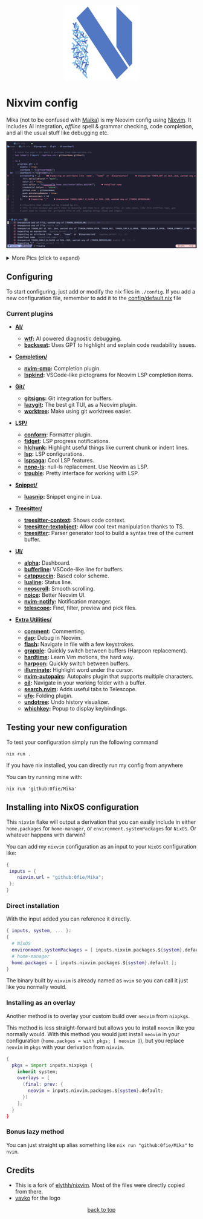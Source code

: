 <div align="center"><img src="assets/neovim-flake-logo-work.svg" alt="neovim-flake Logo"  width="200"></div>

# Nixvim config

Mika (not to be confused with [Maika][Maika]) is my Neovim config using [Nixvim][Nixvim]. It includes AI integration, _offline_ spell &
grammar checking, code completion, and all the usual stuff like debugging etc.

<p align="center"><img src="assets/1.png" alt="nvim"></p>

<details>
  <summary>More Pics (click to expand)</summary>
  <p align="center">Telescope<img src="assets/2.png" alt="nvim"></p>
  <p align="center">Snippets<img src="assets/3.png" alt="nvim"></p>
  <p align="center">Offline spell & grammar checking<img src="assets/4.png" alt="nvim"></p>
  <p align="center">LSP* plugins for pictograms, emoji etc.<img src="assets/5.png" alt="nvim"></p>
</details>

## Configuring

To start configuring, just add or modify the nix files in `./config`.
If you add a new configuration file, remember to add it to the
[config/default.nix](../config/default.nix) file

### Current plugins

- **[AI/](../config/plug/ai)**

  - **[wtf](../config/plug/ai/wtf.nix):** AI powered diagnostic debugging.
  - **[backseat](../config/plug/ai/backseat.nix):** Uses GPT to highlight and explain code readability issues.

- **[Completion/](../config/plug/completion)**

  - **[nvim-cmp](../config/plug/completion/cmp.nix):** Completion plugin.
  - **[lspkind](../config/plug/completion/lspkind.nix):** VSCode-like pictograms for Neovim LSP completion items.

- **[Git/](../config/plug/git)**

  - **[gitsigns](../config/plug/git/gitsigns.nix):** Git integration for buffers.
  - **[lazygit](../config/plug/git/lazygit.nix):** The best git TUI, as a Neovim plugin.
  - **[worktree](../config/plug/git/worktree.nix):** Make using git worktrees easier.

- **[LSP/](../config/plug/lsp)**

  - **[conform](../config/plug/lsp/conform.nix):** Formatter plugin.
  - **[fidget](../config/plug/lsp/fidget.nix):** LSP progress notifications.
  - **[hlchunk](../config/plug/lsp/hlchunk.nix):** Highlight useful things like current chunk or indent lines.
  - **[lsp](../config/plug/lsp/lsp.nix):** LSP configurations.
  - **[lspsaga](../config/plug/lsp/lspsaga.nix):** Cool LSP features.
  - **[none-ls](../config/plug/lsp/none-ls.nix):** null-ls replacement. Use Neovim as LSP.
  - **[trouble](../config/plug/lsp/trouble.nix):** Pretty interface for working with LSP.

- **[Snippet/](../config/plug/snippet)**

  - **[luasnip](../config/plug/snippet/luasnip.nix):** Snippet engine in Lua.

- **[Treesitter/](../config/plug/treesitter)**

  - **[treesitter-context](../config/plug/treesitter/treesitter-context.nix):** Shows code context.
  - **[treesitter-textobject](../config/plug/treesitter/treesitter-textobject.nix):** Allow cool text manipulation thanks to TS.
  - **[treesitter](../config/plug/treesitter/treesitter.nix):** Parser generator tool to build a syntax tree of the current buffer.

- **[UI/](../config/plug/ui)**

  - **[alpha](../config/plug/ui/alpha.nix):** Dashboard.
  - **[bufferline](../config/plug/ui/bufferline.nix):** VSCode-like line for buffers.
  - **[catppuccin](../config/plug/ui/colorscheme.nix):** Based color scheme.
  - **[lualine](../config/plug/ui/lualine.nix):** Status line.
  - **[neoscroll](../config/plug/ui/neoscroll.nix):** Smooth scrolling.
  - **[noice](../config/plug/ui/noice.nix):** Better Neovim UI.
  - **[nvim-notify](../config/plug/ui/nvim-notify.nix):** Notification manager.
  - **[telescope](../config/plug/ui/telescope.nix):** Find, filter, preview and pick files.

- **[Extra Utilities/](../config/plug/utils)**
  - **[comment](../config/plug/utils/comment.nix):** Commenting.
  - **[dap](../config/plug/ui/dap.nix):** Debug in Neovim.
  - **[flash](../config/plug/ui/flash.nix):** Navigate in file with a few keystrokes.
  - **[grapple](../config/plug/ui/grapple.nix):** Quickly switch between buffers (Harpoon replacement).
  - **[hardtime](../config/plug/ui/hardtime.nix):** Learn Vim motions, the hard way.
  - **[harpoon](../config/plug/ui/harpoon.nix):** Quickly switch between buffers.
  - **[illuminate](../config/plug/ui/illuminate.nix):** Highlight word under the cursor.
  - **[nvim-autopairs](../config/plug/ui/nvim-autopairs.nix):** Autopairs plugin that supports multiple characters.
  - **[oil](../config/plug/ui/oil.nix):** Navigate in your working folder with a buffer.
  - **[search.nvim](../config/plug/ui/search.nix):** Adds useful tabs to Telescope.
  - **[ufo](../config/plug/ui/ufo.nix):** Folding plugin.
  - **[undotree](../config/plug/ui/undotree.nix):** Undo history visualizer.
  - **[whichkey](../config/plug/ui/whichkey.nix):** Popup to display keybindings.

## Testing your new configuration

To test your configuration simply run the following command

```
nix run .
```

If you have nix installed, you can directly run my config from anywhere

You can try running mine with:

```shell
nix run 'github:0fie/Mika'
```

## Installing into NixOS configuration

This `nixvim` flake will output a derivation that you can easily include
in either `home.packages` for `home-manager`, or
`environment.systemPackages` for `NixOS`. Or whatever happens with darwin?

You can add my `nixvim` configuration as an input to your `NixOS` configuration like:

```nix
{
 inputs = {
    nixvim.url = "github:0fie/Mika";
 };
}
```

### Direct installation

With the input added you can reference it directly.

```nix
{ inputs, system, ... }:
{
  # NixOS
  environment.systemPackages = [ inputs.nixvim.packages.${system}.default ];
  # home-manager
  home.packages = [ inputs.nixvim.packages.${system}.default ];
}
```

The binary built by `nixvim` is already named as `nvim` so you can call it just
like you normally would.

### Installing as an overlay

Another method is to overlay your custom build over `neovim` from `nixpkgs`.

This method is less straight-forward but allows you to install `neovim` like
you normally would. With this method you would just install `neovim` in your
configuration (`home.packges = with pkgs; [ neovim ]`), but you replace
`neovim` in `pkgs` with your derivation from `nixvim`.

```nix
{
  pkgs = import inputs.nixpkgs {
    inherit system;
    overlays = [
      (final: prev: {
        neovim = inputs.nixvim.packages.${system}.default;
      })
    ];
  }
}
```

### Bonus lazy method

You can just straight up alias something like `nix run "github:0fie/Mika"` to `nvim`.

## Credits

- This is a fork of [elythh/nixvim](https://github.com/elythh/nixvim). Most of the files were directly copied from there.
- [yavko](https://github.com/yavko) for the logo

<p align="center"><a href="https://github.com/0fie/Mika?tab=readme-ov-file#readme">back to top</a></p>

<!-- Links -->

[Maika]: https://github.com/0fie/Maika
[Nixvim]: https://github.com/nix-community/nixvim
